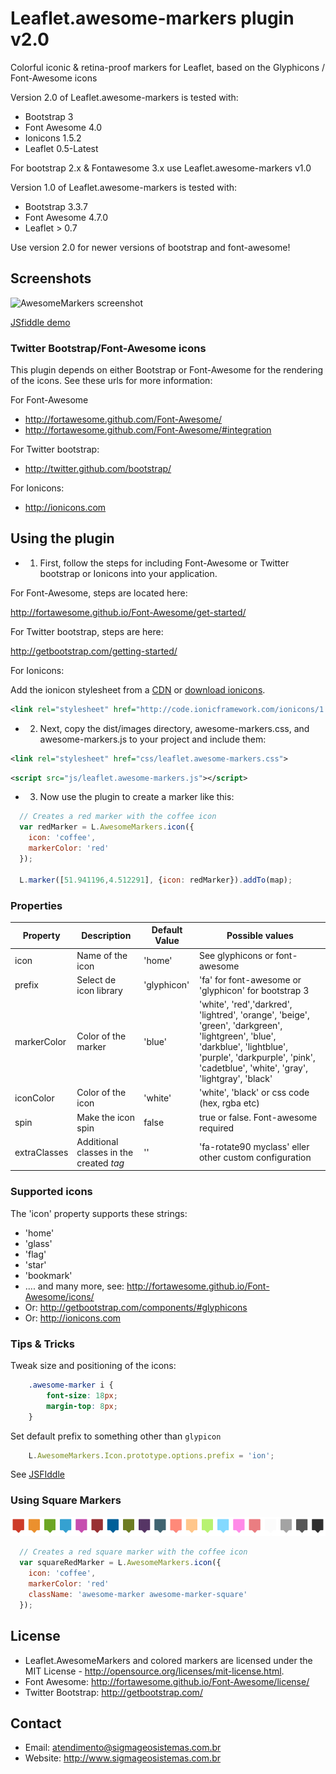 # Leaflet.awesome-markers plugin v2.0
Colorful iconic & retina-proof markers for Leaflet, based on the Glyphicons / Font-Awesome icons

Version 2.0 of Leaflet.awesome-markers is tested with:
- Bootstrap 3
- Font Awesome 4.0
- Ionicons 1.5.2
- Leaflet 0.5-Latest

For bootstrap 2.x & Fontawesome 3.x use Leaflet.awesome-markers v1.0

Version 1.0 of Leaflet.awesome-markers is tested with:
- Bootstrap 3.3.7
- Font Awesome 4.7.0
- Leaflet > 0.7

Use version 2.0 for newer versions of bootstrap and font-awesome!

## Screenshots
![AwesomeMarkers screenshot](https://raw.github.com/lvoogdt/Leaflet.awesome-markers/master/screenshots/screenshot-soft.png "Screenshot of AwesomeMarkers")

<a href="http://jsfiddle.net/VPzu4/975/" target="_blank">JSfiddle demo</a> 

### Twitter Bootstrap/Font-Awesome icons
This plugin depends on either Bootstrap or Font-Awesome for the rendering of the icons. See these urls for more information:

For Font-Awesome
- http://fortawesome.github.com/Font-Awesome/
- http://fortawesome.github.com/Font-Awesome/#integration

For Twitter bootstrap:
- http://twitter.github.com/bootstrap/

For Ionicons:
- http://ionicons.com


## Using the plugin
- 1) First, follow the steps for including Font-Awesome or Twitter bootstrap or Ionicons into your application.

For Font-Awesome, steps are located here:

http://fortawesome.github.io/Font-Awesome/get-started/

For Twitter bootstrap, steps are here:

http://getbootstrap.com/getting-started/

For Ionicons:

Add the ionicon stylesheet from a [CDN](http://code.ionicframework.com/ionicons/1.5.2/css/ionicons.min.css) or [download ionicons](http://ionicons.com).
    
````xml
<link rel="stylesheet" href="http://code.ionicframework.com/ionicons/1.5.2/css/ionicons.min.css">
````

- 2) Next, copy the dist/images directory, awesome-markers.css, and awesome-markers.js to your project and include them:
````xml
<link rel="stylesheet" href="css/leaflet.awesome-markers.css">
````
````xml
<script src="js/leaflet.awesome-markers.js"></script>
````

- 3) Now use the plugin to create a marker like this:
````js
  // Creates a red marker with the coffee icon
  var redMarker = L.AwesomeMarkers.icon({
    icon: 'coffee',
    markerColor: 'red'
  });
      
  L.marker([51.941196,4.512291], {icon: redMarker}).addTo(map);
````

### Properties

| Property        | Description            | Default Value | Possible  values                                     |
| --------------- | ---------------------- | ------------- | ---------------------------------------------------- |
| icon            | Name of the icon       | 'home'        | See glyphicons or font-awesome                       |
| prefix          | Select de icon library | 'glyphicon'   | 'fa' for font-awesome or 'glyphicon' for bootstrap 3 |
| markerColor     | Color of the marker    | 'blue'        | 'white', 'red','darkred', 'lightred', 'orange', 'beige', 'green', 'darkgreen', 'lightgreen', 'blue', 'darkblue', 'lightblue', 'purple', 'darkpurple', 'pink', 'cadetblue', 'white', 'gray', 'lightgray', 'black' |
| iconColor       | Color of the icon      | 'white'       | 'white', 'black' or css code (hex, rgba etc) |
| spin            | Make the icon spin     | false         | true or false. Font-awesome required | 
| extraClasses    | Additional classes in the created <i> tag | '' | 'fa-rotate90 myclass' eller other custom configuration |


### Supported icons
The 'icon' property supports these strings:
- 'home'
- 'glass'
- 'flag'
- 'star'
- 'bookmark'
- .... and many more, see: http://fortawesome.github.io/Font-Awesome/icons/
- Or: http://getbootstrap.com/components/#glyphicons
- Or: http://ionicons.com

### Tips & Tricks

Tweak size and positioning of the icons:

````css
    .awesome-marker i {
        font-size: 18px;
        margin-top: 8px;
    }
````

Set default prefix to something other than `glypicon`

````js
    L.AwesomeMarkers.Icon.prototype.options.prefix = 'ion';
````

See [JSFIddle](http://jsfiddle.net/markmarijnissen/VPzu4/286/)

### Using Square Markers

![Square Markers screenshot](/screenshots/screenshot-square-markers.png "Screenshot of Square Markers")

````js
  // Creates a red square marker with the coffee icon
  var squareRedMarker = L.AwesomeMarkers.icon({
    icon: 'coffee',
    markerColor: 'red'
    className: 'awesome-marker awesome-marker-square'
  });
````

## License
- Leaflet.AwesomeMarkers and colored markers are licensed under the MIT License - http://opensource.org/licenses/mit-license.html.
- Font Awesome: http://fortawesome.github.io/Font-Awesome/license/
- Twitter Bootstrap: http://getbootstrap.com/

## Contact
- Email: atendimento@sigmageosistemas.com.br
- Website: http://www.sigmageosistemas.com.br
